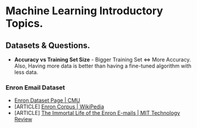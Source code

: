 # Machine Learning Introductory Topics.

## Datasets & Questions.

- __Accuracy vs Training Set Size__ - Bigger Training Set <=> More Accuracy. Also, Having more data is better than having a fine-tuned algorithm with less data.

### Enron Email Dataset
- [Enron Dataset Page | CMU](https://www.cs.cmu.edu/~./enron/)
- [ARTICLE] [Enron Corpus | WikiPedia](https://www.wikiwand.com/en/Enron_Corpus)
- [ARTICLE] [The Immortal Life of the Enron E-mails | MIT Technology Review](https://www.technologyreview.com/s/515801/the-immortal-life-of-the-enron-e-mails/) 